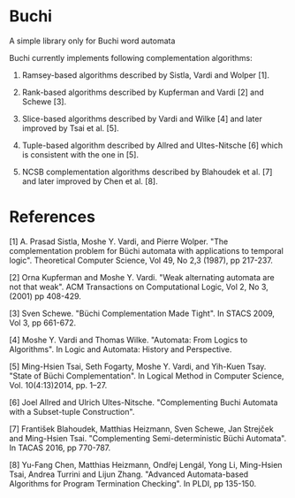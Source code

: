 # Buchi

A simple library only for Buchi word automata

Buchi currently implements following complementation algorithms:

1. Ramsey-based algorithms described by Sistla, Vardi and Wolper [1].

2. Rank-based algorithms described by Kupferman and Vardi [2] and Schewe [3].

3. Slice-based algorithms described by Vardi and Wilke [4] and later improved by Tsai et al. [5].

4. Tuple-based algorithm described by Allred and Ultes-Nitsche [6] which is consistent with the one in [5].

5. NCSB complementation algorithms described by Blahoudek et al. [7] and later improved by Chen et al. [8].


# References
[1] A. Prasad Sistla, Moshe Y. Vardi, and Pierre Wolper. "The complementation problem for Büchi automata with applications to temporal logic". Theoretical Computer Science, Vol 49, No 2,3 (1987), pp 217-237.

[2] Orna Kupferman and  Moshe Y. Vardi. "Weak alternating automata are not that weak". ACM Transactions on Computational Logic, Vol 2, No 3, (2001) pp 408-429. 

[3] Sven Schewe. "Büchi Complementation Made Tight". In STACS 2009, Vol 3, pp 661-672.

[4] Moshe Y. Vardi and Thomas Wilke. "Automata: From Logics to Algorithms". In Logic and Automata: History and Perspective.

[5] Ming-Hsien Tsai, Seth Fogarty, Moshe Y. Vardi, and Yih-Kuen Tsay. "State of Büchi Complementation". In Logical Method in Computer Science, Vol. 10(4:13)2014, pp. 1–27.

[6] Joel Allred and Ulrich Ultes-Nitsche. "Complementing Buchi Automata with a Subset-tuple Construction".

[7] František Blahoudek, Matthias Heizmann, Sven Schewe, Jan Strejček and Ming-Hsien Tsai. "Complementing Semi-deterministic Büchi Automata". In TACAS 2016, pp 770-787.

[8] Yu-Fang Chen, Matthias Heizmann, Ondřej Lengál, Yong Li, Ming-Hsien Tsai, Andrea Turrini and Lijun Zhang. "Advanced Automata-based Algorithms for Program Termination Checking". In PLDI, pp 135-150. 
